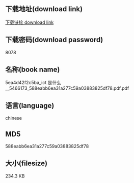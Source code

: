 ## 下载地址(download link)
[下载链接 download link](https://voluble-croquembouche-d321dc.netlify.app/?s=5ea4d42f2c5ba_ict+%E6%98%AF%E4%BB%80%E4%B9%88__5466173_588eabb6ea31a277c59a03883825df78.pdf)

## 下载密码(download password)
8078

## 名称(book name)
5ea4d42f2c5ba_ict 是什么__5466173_588eabb6ea31a277c59a03883825df78.pdf.pdf

## 语言(language)
chinese

## MD5
588eabb6ea31a277c59a03883825df78

## 大小(filesize)
234.3 KB
